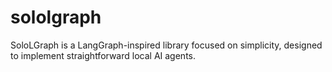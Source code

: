 # sololgraph
SoloLGraph is a LangGraph-inspired library focused on simplicity, designed to implement straightforward local AI agents.
